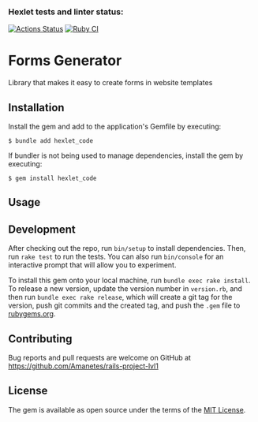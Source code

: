 ### Hexlet tests and linter status:
[![Actions Status](https://github.com/Amanetes/rails-project-lvl1/workflows/hexlet-check/badge.svg)](https://github.com/Amanetes/rails-project-lvl1/actions)
[![Ruby CI](https://github.com/Amanetes/rails-project-lvl1/actions/workflows/main.yml/badge.svg)](https://github.com/Amanetes/rails-project-lvl1/actions/workflows/main.yml)
# Forms Generator

Library that makes it easy to create forms in website templates

## Installation

Install the gem and add to the application's Gemfile by executing:

    $ bundle add hexlet_code

If bundler is not being used to manage dependencies, install the gem by executing:

    $ gem install hexlet_code

## Usage


## Development

After checking out the repo, run `bin/setup` to install dependencies. Then, run `rake test` to run the tests. You can also run `bin/console` for an interactive prompt that will allow you to experiment.

To install this gem onto your local machine, run `bundle exec rake install`. To release a new version, update the version number in `version.rb`, and then run `bundle exec rake release`, which will create a git tag for the version, push git commits and the created tag, and push the `.gem` file to [rubygems.org](https://rubygems.org).

## Contributing

Bug reports and pull requests are welcome on GitHub at https://github.com/Amanetes/rails-project-lvl1

## License

The gem is available as open source under the terms of the [MIT License](https://opensource.org/licenses/MIT).
